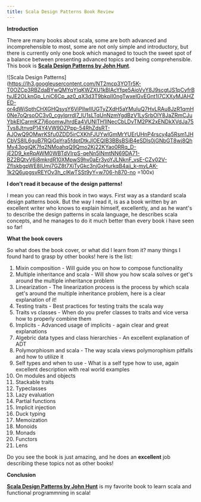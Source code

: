 ```yaml
---
title: Scala Design Patterns Book Review
---
```

**Introduction**

There are many books about scala, some are both advanced and incomprehensible to most, some are not only simple and introductory, but there is currently only one book which managed to touch the sweet spot of a balance between presenting advanced topics and being comprehensible.  This book is **[Scala Design Patterns by John Hunt](http://amzn.to/2tK3Ikh)**.

![Scala Design Patterns](https://lh3.googleusercontent.com/NT2mcp3YOTr5K-T0OZCp3RBZdaBYwQMYqYlqKWZXU1kBlAcYfqe5AioVvY8J9scgtJS1pCyfrBtyJE2OLknGp_LniC6Cp_az0_qX3d3T9bkpII0ngTwxelGvEGnt1I7CXXyMJAHZED-or4dWjSpthCHXGHQsysY6VjPIlwIIUGTyZXdH5aYMuIuQ7HvLRAu8JzR1qmH0Ne7oQrsoOC3v0_cgylqrrdI7_lU1sLTqUnNzmYgdBzV1LySrbOlY8JaZRmCJuYbkEICarmKZ7j6oomwJhrdEa4VUNlTH1lNecCbLDvTM2PK2xENDkXVdJa75Tvs8JtnvqP14Y4VW9DZPpp-54RhZdsRT-AJOwQ9OMwrKSfu0ZDD5irCXKhFJUYwlGmMrYUErUHnP4rscy4a5Rsm1JHCbVS8lL6guB7RQjGpYra5fdptDtkJlOEQIB3BBsBSjB4eSDls0jGNbGT8wj8QhMy43pgiQK7fq2NMoahqQ9Qmo2Kj22KYao0RRq_D-jE2D9_keRpAWM0WBTdVIrpS-qeNn5INmtNN69DA71-BZ2BQtvV6j8mkrdR10XMpwS9hv0aEr3yoYJLNknF_vsE-CZv02V-ZfIskbgpWE8IUmj7GZ8t7XiTyGkc3njGxHurkqB4ajj_k-myLAK-1k2Q6upgsvREYOv3h_clKwTSSt9yY=w706-h870-no =100x)
 
**I don't read it because of the design patterns!**

I mean you can read this book in two ways.  First way as a standard scala design patterns book.  But the way I read it, is as a book written by an excellent writer who knows to explain himself, excellently, and as he want's to describe the design patterns in scala language, he describes scala concepts, and he manages to do it much better than every book i have seen so far!


**What the book covers**

So what does the book cover, or what did I learn from it? many things I found hard to grasp by other books! here is the list:

1. Mixin composition - Will guide you on how to compose functionality
1. Multiple inheritance and scala - Will show you how scala solves or get's around the multiple inheritance problem
1. Linearization - The linearization process is the process by which scala get's around the multiple inheritance problem, here is a clear explanation of it!
1. Testing traits - Best practices for testing traits the scala way
1. Traits vs classes - When do you prefer classes to traits and vice versa how to properly combine them
1. Implicits - Advanced usage of implicits - again clear and great explanations
1. Algebric data types and class hierarchies - An excellent explanation of ADT
1. Polymorphiosm and scala - The way scala views polymorophism pitfalls and how to utilize it
1. Self types and when to use - What is a self type how to use, again excellent description with real world examples
1. On modules and objects
1. Stackable traits
1. Typeclasses
1. Lazy evaluation
1. Partial functions
1. Implicit injection
1. Duck typing
1. Memoization
1. Monoids
1. Monads
1. Functors
1. Lens

Do you see the book is just amazing, and he does an **excellent** job describing these topics not as other books!

**Conclusion**

**[Scala Design Patterns by John Hunt](http://amzn.to/2tK3Ikh)** is my favorite book to learn scala and functional programmning in scala!